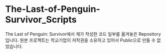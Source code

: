 # The-Last-of-Penguin-Survivor_Scripts
The Last of Penguin: Survivor에서 제가 작성한 코드 일부를 옮겨놓은 Repository입니다. 
원본 프로젝트는 학교기업이 저작권을 소유하고 있어서 Public으로 만들 수 없었습니다.